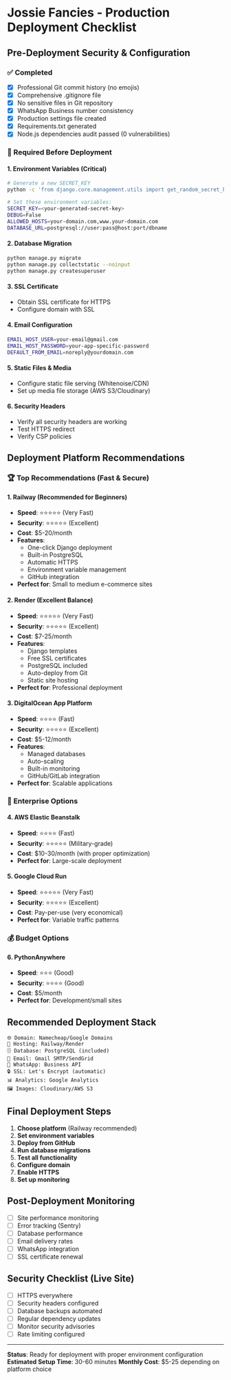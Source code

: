 # Jossie Fancies - Production Deployment Checklist

## Pre-Deployment Security & Configuration

### ✅ Completed
- [x] Professional Git commit history (no emojis)
- [x] Comprehensive .gitignore file
- [x] No sensitive files in Git repository
- [x] WhatsApp Business number consistency
- [x] Production settings file created
- [x] Requirements.txt generated
- [x] Node.js dependencies audit passed (0 vulnerabilities)

### 🔧 Required Before Deployment

#### 1. Environment Variables (Critical)
```bash
# Generate a new SECRET_KEY
python -c 'from django.core.management.utils import get_random_secret_key; print(get_random_secret_key())'

# Set these environment variables:
SECRET_KEY=<your-generated-secret-key>
DEBUG=False
ALLOWED_HOSTS=your-domain.com,www.your-domain.com
DATABASE_URL=postgresql://user:pass@host:port/dbname
```

#### 2. Database Migration
```bash
python manage.py migrate
python manage.py collectstatic --noinput
python manage.py createsuperuser
```

#### 3. SSL Certificate
- Obtain SSL certificate for HTTPS
- Configure domain with SSL

#### 4. Email Configuration
```bash
EMAIL_HOST_USER=your-email@gmail.com
EMAIL_HOST_PASSWORD=your-app-specific-password
DEFAULT_FROM_EMAIL=noreply@yourdomain.com
```

#### 5. Static Files & Media
- Configure static file serving (Whitenoise/CDN)
- Set up media file storage (AWS S3/Cloudinary)

#### 6. Security Headers
- Verify all security headers are working
- Test HTTPS redirect
- Verify CSP policies

## Deployment Platform Recommendations

### 🏆 Top Recommendations (Fast & Secure)

#### 1. **Railway** (Recommended for Beginners)
- **Speed**: ⭐⭐⭐⭐⭐ (Very Fast)
- **Security**: ⭐⭐⭐⭐⭐ (Excellent)
- **Cost**: $5-20/month
- **Features**: 
  - One-click Django deployment
  - Built-in PostgreSQL
  - Automatic HTTPS
  - Environment variable management
  - GitHub integration
- **Perfect for**: Small to medium e-commerce sites

#### 2. **Render** (Excellent Balance)
- **Speed**: ⭐⭐⭐⭐⭐ (Very Fast)
- **Security**: ⭐⭐⭐⭐⭐ (Excellent)
- **Cost**: $7-25/month
- **Features**:
  - Django templates
  - Free SSL certificates
  - PostgreSQL included
  - Auto-deploy from Git
  - Static site hosting
- **Perfect for**: Professional deployment

#### 3. **DigitalOcean App Platform**
- **Speed**: ⭐⭐⭐⭐ (Fast)
- **Security**: ⭐⭐⭐⭐⭐ (Excellent)
- **Cost**: $5-12/month
- **Features**:
  - Managed databases
  - Auto-scaling
  - Built-in monitoring
  - GitHub/GitLab integration
- **Perfect for**: Scalable applications

### 💼 Enterprise Options

#### 4. **AWS Elastic Beanstalk**
- **Speed**: ⭐⭐⭐⭐ (Fast)
- **Security**: ⭐⭐⭐⭐⭐ (Military-grade)
- **Cost**: $10-30/month (with proper optimization)
- **Perfect for**: Large-scale deployment

#### 5. **Google Cloud Run**
- **Speed**: ⭐⭐⭐⭐⭐ (Very Fast)
- **Security**: ⭐⭐⭐⭐⭐ (Excellent)
- **Cost**: Pay-per-use (very economical)
- **Perfect for**: Variable traffic patterns

### 💰 Budget Options

#### 6. **PythonAnywhere**
- **Speed**: ⭐⭐⭐ (Good)
- **Security**: ⭐⭐⭐⭐ (Good)
- **Cost**: $5/month
- **Perfect for**: Development/small sites

## Recommended Deployment Stack

```
🌐 Domain: Namecheap/Google Domains
🚀 Hosting: Railway/Render
🗄️ Database: PostgreSQL (included)
📧 Email: Gmail SMTP/SendGrid
📱 WhatsApp: Business API
🔒 SSL: Let's Encrypt (automatic)
📊 Analytics: Google Analytics
🖼️ Images: Cloudinary/AWS S3
```

## Final Deployment Steps

1. **Choose platform** (Railway recommended)
2. **Set environment variables**
3. **Deploy from GitHub**
4. **Run database migrations**
5. **Test all functionality**
6. **Configure domain**
7. **Enable HTTPS**
8. **Set up monitoring**

## Post-Deployment Monitoring

- [ ] Site performance monitoring
- [ ] Error tracking (Sentry)
- [ ] Database performance
- [ ] Email delivery rates
- [ ] WhatsApp integration
- [ ] SSL certificate renewal

## Security Checklist (Live Site)

- [ ] HTTPS everywhere
- [ ] Security headers configured
- [ ] Database backups automated
- [ ] Regular dependency updates
- [ ] Monitor security advisories
- [ ] Rate limiting configured

---

**Status**: Ready for deployment with proper environment configuration
**Estimated Setup Time**: 30-60 minutes
**Monthly Cost**: $5-25 depending on platform choice
